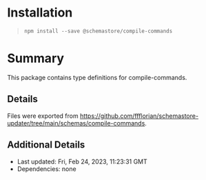 # Installation
> `npm install --save @schemastore/compile-commands`

# Summary
This package contains type definitions for compile-commands.

## Details
Files were exported from https://github.com/ffflorian/schemastore-updater/tree/main/schemas/compile-commands.

## Additional Details
* Last updated: Fri, Feb 24, 2023, 11:23:31 GMT
* Dependencies: none
